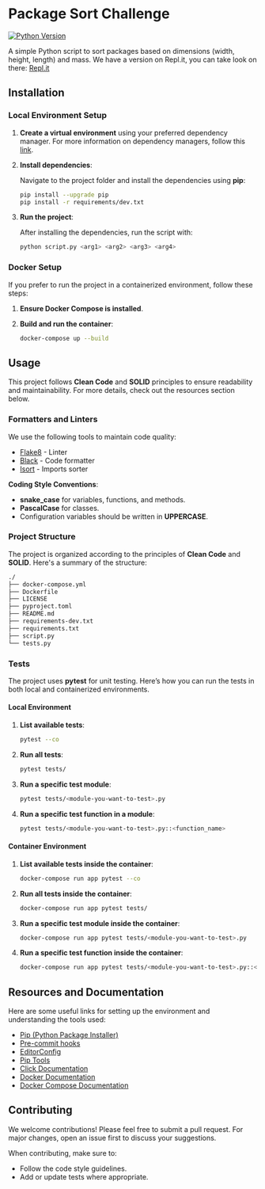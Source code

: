 
# Package Sort Challenge

[![Python Version][python-image]][python-url]

A simple Python script to sort packages based on dimensions (width, height, length) and mass. We have a version on Repl.it, you can take look on there: [Repl.it](https://replit.com/@xarpy/fderoboticautomation#script.py)

## Installation

### Local Environment Setup

1. **Create a virtual environment** using your preferred dependency manager. For more information on dependency managers, follow this [link](https://ahmed-nafies.medium.com/pip-pipenv-poetry-or-conda-7d2398adbac9).

2. **Install dependencies**:

   Navigate to the project folder and install the dependencies using **pip**:

   ```sh
   pip install --upgrade pip
   pip install -r requirements/dev.txt
   ```

3. **Run the project**:

   After installing the dependencies, run the script with:

   ```sh
   python script.py <arg1> <arg2> <arg3> <arg4>
   ```

### Docker Setup

If you prefer to run the project in a containerized environment, follow these steps:

1. **Ensure Docker Compose is installed**.

2. **Build and run the container**:

   ```sh
   docker-compose up --build
   ```

## Usage

This project follows **Clean Code** and **SOLID** principles to ensure readability and maintainability. For more details, check out the resources section below.

### Formatters and Linters

We use the following tools to maintain code quality:

* [Flake8](https://flake8.pycqa.org/en/latest/index.html) - Linter
* [Black](https://black.readthedocs.io/en/stable/) - Code formatter
* [Isort](https://isort.readthedocs.io/en/latest/) - Imports sorter

**Coding Style Conventions**:

- **snake_case** for variables, functions, and methods.
- **PascalCase** for classes.
- Configuration variables should be written in **UPPERCASE**.

### Project Structure

The project is organized according to the principles of **Clean Code** and **SOLID**. Here's a summary of the structure:

```sh
./
├── docker-compose.yml
├── Dockerfile
├── LICENSE
├── pyproject.toml
├── README.md
├── requirements-dev.txt
├── requirements.txt
├── script.py
└── tests.py
```

### Tests

The project uses **pytest** for unit testing. Here’s how you can run the tests in both local and containerized environments.

#### Local Environment

1. **List available tests**:

   ```sh
   pytest --co
   ```

2. **Run all tests**:

   ```sh
   pytest tests/
   ```

3. **Run a specific test module**:

   ```sh
   pytest tests/<module-you-want-to-test>.py
   ```

4. **Run a specific test function in a module**:

   ```sh
   pytest tests/<module-you-want-to-test>.py::<function_name>
   ```

#### Container Environment

1. **List available tests inside the container**:

   ```sh
   docker-compose run app pytest --co
   ```

2. **Run all tests inside the container**:

   ```sh
   docker-compose run app pytest tests/
   ```

3. **Run a specific test module inside the container**:

   ```sh
   docker-compose run app pytest tests/<module-you-want-to-test>.py
   ```

4. **Run a specific test function inside the container**:

   ```sh
   docker-compose run app pytest tests/<module-you-want-to-test>.py::<function_name>
   ```

## Resources and Documentation

Here are some useful links for setting up the environment and understanding the tools used:

* [Pip (Python Package Installer)](https://pip.pypa.io/en/stable/)
* [Pre-commit hooks](https://pre-commit.com/index.html)
* [EditorConfig](https://editorconfig.org/)
* [Pip Tools](https://github.com/jazzband/pip-tools)
* [Click Documentation](https://click.palletsprojects.com/en/8.1.x/)
* [Docker Documentation](https://docs.docker.com/get-started/)
* [Docker Compose Documentation](https://docs.docker.com/compose/)

## Contributing

We welcome contributions! Please feel free to submit a pull request. For major changes, open an issue first to discuss your suggestions.

When contributing, make sure to:

- Follow the code style guidelines.
- Add or update tests where appropriate.

[python-url]: https://www.python.org/dev/peps/pep-0596/
[python-image]: https://img.shields.io/badge/python-v3.12-blue
